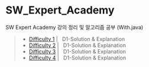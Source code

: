 # SW_Expert_Academy

SW Expert Academy 강의 정리 및 알고리즘 공부 (With.java)


> - [Difficulty 1](./SW_expert_academy/src/D1) | &nbsp; D1-Solution & Explanation 
> - [Difficulty 2](./SW_expert_academy/src/D2) | &nbsp; D1-Solution & Explanation 
> - [Difficulty 3](./SW_expert_academy/src/D3) | &nbsp; D1-Solution & Explanation 
> - [Difficulty 4](./SW_expert_academy/src/D4) | &nbsp; D1-Solution & Explanation 


